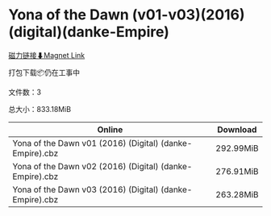 # Yona of the Dawn (v01-v03)(2016)(digital)(danke-Empire)

[磁力链接⬇Magnet Link](magnet:?xt=urn:btih:e0e90375b33642b825d093e2ff1175672c40745f&dn=Yona%20of%20the%20Dawn%20%28v01-v03%29%282016%29%28digital%29%28danke-Empire%29)

打包下载📦仍在工事中

文件数：3

总大小：833.18MiB

Online | Download
--- | ---
Yona of the Dawn v01 (2016) (Digital) (danke-Empire).cbz | 292.99MiB
Yona of the Dawn v02 (2016) (Digital) (danke-Empire).cbz | 276.91MiB
Yona of the Dawn v03 (2016) (Digital) (danke-Empire).cbz | 263.28MiB